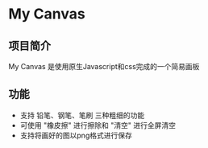 # My Canvas

## 项目简介

My Canvas 是使用原生Javascript和css完成的一个简易画板

## 功能

* 支持 铅笔、钢笔、笔刷 三种粗细的功能
* 可使用 "橡皮擦" 进行擦除和 "清空" 进行全屏清空
* 支持将画好的图以png格式进行保存